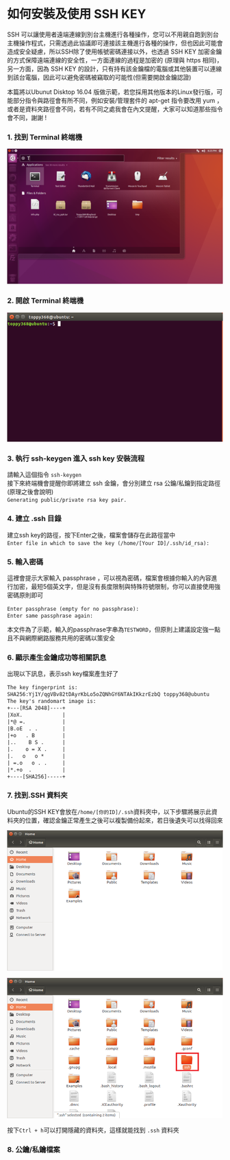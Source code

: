 ﻿# 如何安裝及使用 SSH KEY

SSH 可以讓使用者遠端連線到別台主機進行各種操作，您可以不用親自跑到別台主機操作程式，只需透過此協議即可連接該主機進行各種的操作，但也因此可能會造成安全疑慮，所以SSH除了使用帳號密碼連接以外，也透過 SSH KEY 加密金鑰的方式保障遠端連線的安全性，一方面連線的過程是加密的 (原理與 https 相同)，另一方面，因為 SSH KEY 的設計，只有持有該金鑰檔的電腦或其他裝置可以連線到該台電腦，因此可以避免密碼被竊取的可能性(但需要開啟金鑰認證)

本篇將以Ubunut Disktop 16.04 版做示範，若您採用其他版本的Linux發行版，可能部分指令與路徑會有所不同，例如安裝/管理套件的 apt-get 指令要改用 yum ，或者是資料夾路徑會不同，若有不同之處我會在內文提醒，大家可以知道那些指令會不同，謝謝 !



### 1. 找到 Terminal 終端機
![Find the terminal](https://github.com/toppy368/VPS-HELP/blob/master/images/HowToSetUpandUseSSHKEY/FindtheTerminal.png)

### 2. 開啟 Terminal 終端機
![Open the Terminal](https://github.com/toppy368/VPS-HELP/blob/master/images/HowToSetUpandUseSSHKEY/OpentheTerminal.png)

### 3. 執行 ssh-keygen 進入 ssh key 安裝流程
請輸入這個指令
`ssh-keygen`  
接下來終端機會提醒你即將建立 ssh 金鑰，會分別建立 rsa 公鑰/私鑰到指定路徑(原理之後會說明)  
`Generating public/private rsa key pair.`

### 4. 建立 .ssh 目錄
建立ssh key的路徑，按下Enter之後，檔案會儲存在此路徑當中  
`Enter file in which to save the key (/home/[Your ID]/.ssh/id_rsa):`

### 5. 輸入密碼
這裡會提示大家輸入 passphrase ，可以視為密碼，檔案會根據你輸入的內容進行加密，最短5個英文字，但是沒有長度限制與特殊符號限制，你可以直接使用強密碼原則即可

	Enter passphrase (empty for no passphrase): 
	Enter same passphrase again: 

本文件為了示範，輸入的passphrase字串為`TESTWORD`，但原則上建議設定強一點且不與網際網路服務共用的密碼以策安全

### 6. 顯示產生金鑰成功等相關訊息
出現以下訊息，表示ssh key檔案產生好了

	The key fingerprint is:
	SHA256:Yj1Y/qgVBv82tDAyrKbLo5oZQNhGY6NTAkIKkzrEzbQ toppy368@ubuntu
	The key's randomart image is:
	+---[RSA 2048]----+
	|XoX.             |
	|*@ =.            |
	|B.oE  . .        |
	|+o   . B         |
	|..    B S .      |
	|.    o = X .     |
	|.   o   o *      |
	| =.o   o . .     |
	|*.+o  .          |
	+----[SHA256]-----+

### 7. 找到.SSH 資料夾  
Ubuntu的SSH KEY會放在` /home/[你的ID]/.ssh `資料夾中，以下步驟將展示此資料夾的位置，確認金鑰正常產生之後可以複製備份起來，若日後遺失可以找得回來  

![Find the ssh folder 1](https://github.com/toppy368/VPS-HELP/blob/master/images/HowToSetUpandUseSSHKEY/Find_the_ssh_folder_1.png)

![Find_the_ssh_folder_2](https://github.com/toppy368/VPS-HELP/blob/master/images/HowToSetUpandUseSSHKEY/Find_the_ssh_folder_2.png)

按下`Ctrl + h`可以打開隱藏的資料夾，這樣就能找到 `.ssh` 資料夾

### 8. 公鑰/私鑰檔案  